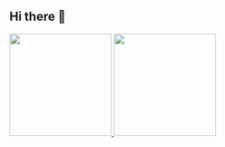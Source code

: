 ## Hi there 👋

<!--
**gustavonascimento/gustavonascimento** is a ✨ _special_ ✨ repository because its `README.md` (this file) appears on your GitHub profile.

Here are some ideas to get you started:

- 🔭 I’m currently working on ...
- 🌱 I’m currently learning ...
- 👯 I’m looking to collaborate on ...
- 🤔 I’m looking for help with ...
- 💬 Ask me about ...
- 📫 How to reach me: ...
- 😄 Pronouns: ...
- ⚡ Fun fact: ...
-->

<div>
<a href="https://github.com/gustavomna">
<img loading="lazy" height="180em" src="https://github-readme-stats-five-lovat-80.vercel.app/api/top-langs/?username=gustavomna&layout=compact&langs_count=7&theme=dracula"/>
<img loading="lazy" height="180em" src="https://github-readme-stats-five-lovat-80.vercel.app/api?username=gustavomna&show_icons=true&theme=dracula&include_all_commits=true&count_private=true"/>
</div>
